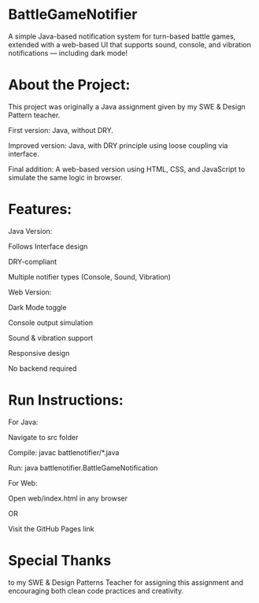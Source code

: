 # BattleGameNotifier
A simple Java-based notification system for turn-based battle games, extended with a web-based UI that supports sound, console, and vibration notifications — including dark mode!
# About the Project:
This project was originally a Java assignment given by my SWE & Design Pattern teacher.

First version: Java, without DRY.

Improved version: Java, with DRY principle using loose coupling via interface.

Final addition: A web-based version using HTML, CSS, and JavaScript to simulate the same logic in browser.

# Features:

Java Version:     

Follows Interface design  

DRY-compliant  

Multiple notifier types (Console, Sound, Vibration)

Web Version:  

Dark Mode toggle   

Console output simulation 

Sound & vibration support   

Responsive design       

No backend required

# Run Instructions:

For Java:      

Navigate to src folder   

Compile: javac battlenotifier/*.java  

Run: java battlenotifier.BattleGameNotification

For Web:          

Open web/index.html in any browser   

OR             

Visit the GitHub Pages link

# Special Thanks
to my SWE & Design Patterns Teacher for assigning this assignment and encouraging both clean code practices and creativity.

